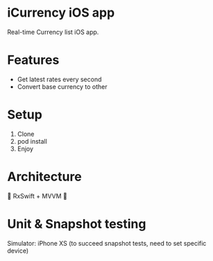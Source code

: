 # iCurrency iOS app

Real-time Currency list iOS app.

# Features

- Get latest rates every second
- Convert base currency to other

# Setup

1. Clone
2. pod install
3. Enjoy

# Architecture

🖤 RxSwift + MVVM 🖤

# Unit & Snapshot testing

Simulator: iPhone XS (to succeed snapshot tests, need to set specific device)

